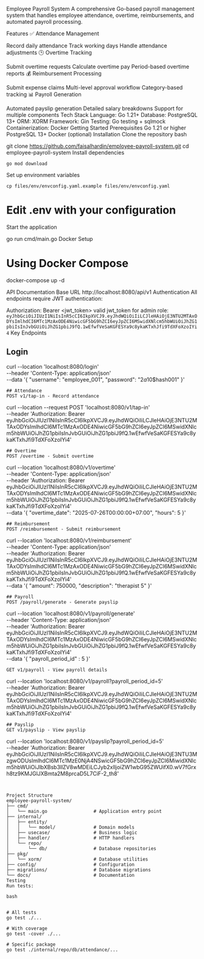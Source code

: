 Employee Payroll System
A comprehensive Go-based payroll management system that handles employee attendance, overtime, reimbursements, and automated payroll processing.

Features
✅ Attendance Management

Record daily attendance
Track working days
Handle attendance adjustments
🕒 Overtime Tracking

Submit overtime requests
Calculate overtime pay
Period-based overtime reports
💰 Reimbursement Processing

Submit expense claims
Multi-level approval workflow
Category-based tracking
📊 Payroll Generation

Automated payslip generation
Detailed salary breakdowns
Support for multiple components
Tech Stack
Language: Go 1.21+
Database: PostgreSQL 13+
ORM: XORM
Framework: Gin
Testing: Go testing + sqlmock
Containerization: Docker
Getting Started
Prerequisites
Go 1.21 or higher
PostgreSQL 13+
Docker (optional)
Installation
Clone the repository
bash


git clone https://github.com/faisalhardin/employee-payroll-system.git
cd employee-payroll-system
Install dependencies
```
go mod download
```
Set up environment variables
```
cp files/env/envconfig.yaml.example files/env/envconfig.yaml
```
# Edit .env with your configuration

Start the application

go run cmd/main.go
Docker Setup


# Using Docker Compose
docker-compose up -d

API Documentation
Base URL
http://localhost:8080/api/v1
Authentication
All endpoints require JWT authentication:

Authorization: Bearer <jwt_token>
valid jwt_token for admin role:
```eyJhbGciOiJIUzI1NiIsInR5cCI6IkpXVCJ9.eyJhdWQiOiIiLCJleHAiOjE3NTU2MTAxODYsImlhdCI6MTc1MzAxODE4NiwicGF5bG9hZCI6eyJpZCI6MSwidXNlcm5hbWUiOiJhZG1pbiIsInJvbGUiOiJhZG1pbiJ9fQ.1wEfwfVeSaKGFESYa9c8ykaKTxhJfi9TdXFoXzoIYi4```
Key Endpoints
## Login
curl --location 'localhost:8080/login' \
--header 'Content-Type: application/json' \
--data '{
    "username": "employee_001",
    "password": "$2a$10$hash001"
}'
```
## Attendance
POST v1/tap-in - Record attendance
```
curl --location --request POST 'localhost:8080/v1/tap-in' \
--header 'Authorization: Bearer eyJhbGciOiJIUzI1NiIsInR5cCI6IkpXVCJ9.eyJhdWQiOiIiLCJleHAiOjE3NTU2MTAxODYsImlhdCI6MTc1MzAxODE4NiwicGF5bG9hZCI6eyJpZCI6MSwidXNlcm5hbWUiOiJhZG1pbiIsInJvbGUiOiJhZG1pbiJ9fQ.1wEfwfVeSaKGFESYa9c8ykaKTxhJfi9TdXFoXzoIYi4'
```
## Overtime
POST /overtime - Submit overtime
```
curl --location 'localhost:8080/v1/overtime' \
--header 'Content-Type: application/json' \
--header 'Authorization: Bearer eyJhbGciOiJIUzI1NiIsInR5cCI6IkpXVCJ9.eyJhdWQiOiIiLCJleHAiOjE3NTU2MTAxODYsImlhdCI6MTc1MzAxODE4NiwicGF5bG9hZCI6eyJpZCI6MSwidXNlcm5hbWUiOiJhZG1pbiIsInJvbGUiOiJhZG1pbiJ9fQ.1wEfwfVeSaKGFESYa9c8ykaKTxhJfi9TdXFoXzoIYi4' \
--data '{
    "overtime_date": "2025-07-26T00:00:00+07:00",
    "hours": 5
}'
```
## Reimbursement
POST /reimbursement - Submit reimbursement
```
curl --location 'localhost:8080/v1/reimbursement' \
--header 'Content-Type: application/json' \
--header 'Authorization: Bearer eyJhbGciOiJIUzI1NiIsInR5cCI6IkpXVCJ9.eyJhdWQiOiIiLCJleHAiOjE3NTU2MTAxODYsImlhdCI6MTc1MzAxODE4NiwicGF5bG9hZCI6eyJpZCI6MSwidXNlcm5hbWUiOiJhZG1pbiIsInJvbGUiOiJhZG1pbiJ9fQ.1wEfwfVeSaKGFESYa9c8ykaKTxhJfi9TdXFoXzoIYi4' \
--data '{
    "amount": 750000,
    "description": "therapist 5"
}'
```
## Payroll
POST /payroll/generate - Generate payslip
```
curl --location 'localhost:8080/v1/payroll/generate' \
--header 'Content-Type: application/json' \
--header 'Authorization: Bearer eyJhbGciOiJIUzI1NiIsInR5cCI6IkpXVCJ9.eyJhdWQiOiIiLCJleHAiOjE3NTU2MTAxODYsImlhdCI6MTc1MzAxODE4NiwicGF5bG9hZCI6eyJpZCI6MSwidXNlcm5hbWUiOiJhZG1pbiIsInJvbGUiOiJhZG1pbiJ9fQ.1wEfwfVeSaKGFESYa9c8ykaKTxhJfi9TdXFoXzoIYi4' \
--data '{
    "payroll_period_id" : 5
}'
```
GET v1/payroll - View payroll details
```
curl --location 'localhost:8080/v1/payroll?payroll_period_id=5' \
--header 'Authorization: Bearer eyJhbGciOiJIUzI1NiIsInR5cCI6IkpXVCJ9.eyJhdWQiOiIiLCJleHAiOjE3NTU2MTAxODYsImlhdCI6MTc1MzAxODE4NiwicGF5bG9hZCI6eyJpZCI6MSwidXNlcm5hbWUiOiJhZG1pbiIsInJvbGUiOiJhZG1pbiJ9fQ.1wEfwfVeSaKGFESYa9c8ykaKTxhJfi9TdXFoXzoIYi4'
```
## Payslip
GET v1/payslip - View payslip
```
curl --location 'localhost:8080/v1/payslip?payroll_period_id=5' \
--header 'Authorization: Bearer eyJhbGciOiJIUzI1NiIsInR5cCI6IkpXVCJ9.eyJhdWQiOiIiLCJleHAiOjE3NTU3MzgwODUsImlhdCI6MTc1MzE0NjA4NSwicGF5bG9hZCI6eyJpZCI6MiwidXNlcm5hbWUiOiJlbXBsb3llZV8wMDEiLCJyb2xlIjoiZW1wbG95ZWUifX0.wV7fGrxh8tz9KMJGlJXBmta2M8prcaD5L7CiF-2_th8'
```


Project Structure
employee-payroll-system/
├── cmd/
│   └── main.go                 # Application entry point
├── internal/
│   ├── entity/
│   │   └── model/              # Domain models
│   ├── usecase/                # Business logic
│   ├── handler/                # HTTP handlers
│   └── repo/
│       └── db/                 # Database repositories
├── pkg/
│   └── xorm/                   # Database utilities
├── config/                     # Configuration
├── migrations/                 # Database migrations
└── docs/                       # Documentation
Testing
Run tests:

bash


# All tests
go test ./...

# With coverage
go test -cover ./...

# Specific package
go test ./internal/repo/db/attendance/...
